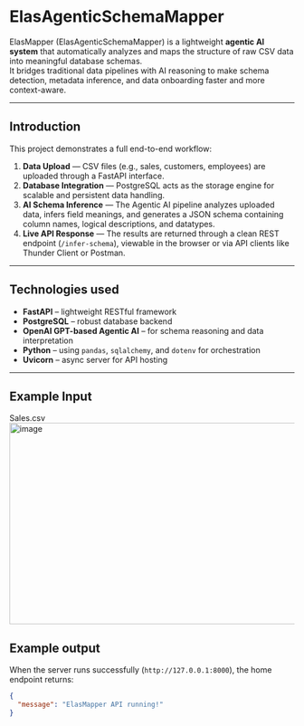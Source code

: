# ElasAgenticSchemaMapper

ElasMapper (ElasAgenticSchemaMapper) is a lightweight **agentic AI system** that automatically analyzes and maps the structure of raw CSV data into meaningful database schemas.  
It bridges traditional data pipelines with AI reasoning to make schema detection, metadata inference, and data onboarding faster and more context-aware.

---

## Introduction

This project demonstrates a full end-to-end workflow:

1. **Data Upload** — CSV files (e.g., sales, customers, employees) are uploaded through a FastAPI interface.  
2. **Database Integration** — PostgreSQL acts as the storage engine for scalable and persistent data handling.  
3. **AI Schema Inference** — The Agentic AI pipeline analyzes uploaded data, infers field meanings, and generates a JSON schema containing column names, logical descriptions, and datatypes.  
4. **Live API Response** — The results are returned through a clean REST endpoint (`/infer-schema`), viewable in the browser or via API clients like Thunder Client or Postman.

---

## Technologies used

- **FastAPI** – lightweight RESTful framework  
- **PostgreSQL** – robust database backend  
- **OpenAI GPT-based Agentic AI** – for schema reasoning and data interpretation  
- **Python** – using `pandas`, `sqlalchemy`, and `dotenv` for orchestration  
- **Uvicorn** – async server for API hosting  

---
## Example Input

Sales.csv 
<img width="1132" height="356" alt="image" src="https://github.com/user-attachments/assets/8bdeb1df-8fe6-4f39-899b-84a06b8d22fe" />

## Example output

When the server runs successfully (`http://127.0.0.1:8000`), the home endpoint returns:

```json
{
  "message": "ElasMapper API running!"
}
